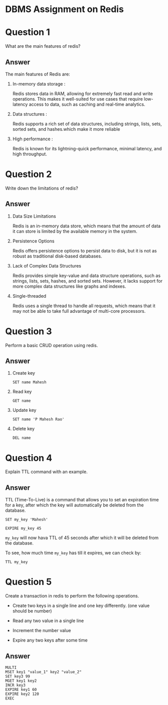 # DBMS Assignment on Redis

# Question 1

What are the main features of redis?

## Answer

The main features of Redis are:

1. In-memory data storage :

   Redis stores data in RAM, allowing for extremely fast read and write operations. This makes it well-suited for use cases that require low-latency access to data, such as caching and real-time analytics.

2. Data structures :

   Redis supports a rich set of data structures, including strings, lists, sets, sorted sets, and hashes.which make it more reliable

3. High performance :

   Redis is known for its lightning-quick performance, minimal latency, and high throughput.

# Question 2

Write down the limitations of redis?

## Answer

1. Data Size Limitations

   Redis is an in-memory data store, which means that the amount of data it can store is limited by the available memory in the system.

2. Persistence Options

   Redis offers persistence options to persist data to disk, but it is not as robust as traditional disk-based databases.

3. Lack of Complex Data Structures

   Redis provides simple key-value and data structure operations, such as strings, lists, sets, hashes, and sorted sets. However, it lacks support for more complex data structures like graphs and indexes.

4. Single-threaded

   Redis uses a single thread to handle all requests, which means that it may not be able to take full advantage of multi-core processors.

# Question 3

Perform a basic CRUD operation using redis.

## Answer

1. Create key

   ```
   SET name Mahesh
   ```

2. Read key

   ```
   GET name
   ```

3. Update key

   ```
   SET name 'P Mahesh Rao'
   ```

4. Delete key

   ```
   DEL name
   ```

# Question 4

Explain TTL command with an example.

## Answer

TTL (Time-To-Live) is a command that allows you to set an expiration time for a key, after which the key will automatically be deleted from the database.

```
SET my_key 'Mahesh'

EXPIRE my_key 45
```

`my_key` will now hava TTL of 45 seconds after which it will be deleted from the database.

To see, how much time `my_key` has till it expires, we can check by:

```
TTL my_key
```

# Question 5

Create a transaction in redis to perform the following operations.

- Create two keys in a single line and one key differently. (one value
  should be number)

- Read any two value in a single line

- Increment the number value

- Expire any two keys after some time

## Answer

```
MULTI
MSET key1 "value_1" key2 "value_2"
SET key3 99
MGET key1 key2
INCR key3
EXPIRE key1 60
EXPIRE key2 120
EXEC
```
